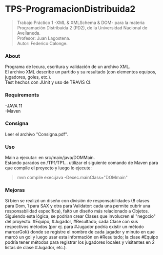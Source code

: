 # TPS-ProgramacionDistribuida2

>Trabajo Práctico 1 -XML & XMLSchema & DOM- para la materia Programación Distribuida 2 (PD2), de la Universidad Nacional de Avellaneda.  
>Profesor: Juan Lagostena.  
>Autor: Federico Calonge.

### About
Programa de lecura, escritura y validación de un archivo XML.  
El archivo XML describe un partido y su resultado (con elementos equipos, jugadores, goles, etc.).  
Test hechos con JUnit y uso de TRAVIS CI.  

### Requirements
-JAVA 11  
-Maven  

### Consigna
Leer el archivo "Consigna.pdf".  

### Uso
Main a ejecutar: en src/main/java/DOMMain.  
Estando parados en /TP1/TP1... utilizar el siguiente comando de Maven para que compile el proyecto y luego lo ejecute:   
>mvn compile exec:java -Dexec.mainClass="DOMmain"

### Mejoras
Si bien se realizó un diseño con división de responsabilidades (8 clases para Dom, 1 para SAX y otra para Validator: cada una permite cubrir una responsabilidad específica), faltó un diseño más relacionado a Objetos.  
Siguiendo esta lógica, se podrían crear Clases que involucren el "negocio" del proyecto: #Equipo, #Jugador, #Resultado; cada Clase con sus respectivos métodos (por ej. para #Jugador podría existir un método marcarGol() donde se registre el nombre de cada jugador y minuto en que marcó un gol y luego usar esta información en #Resultado; la clase #Equipo podría tener métodos para registrar los jugadores locales y visitantes en 2 listas de clase #Jugador, etc.). 

